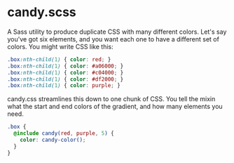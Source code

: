# candy.scss

A Sass utility to produce duplicate CSS with many different colors. Let's say you've got six elements, and you want each one to have a different set of colors. You might write CSS like this:

```css
.box:nth-child(1) { color: red; }
.box:nth-child(1) { color: #a06000; }
.box:nth-child(1) { color: #c04000; }
.box:nth-child(1) { color: #df2000; }
.box:nth-child(1) { color: purple; }
```

candy.css streamlines this down to one chunk of CSS. You tell the mixin what the start and end colors of the gradient, and how many elements you need.

```scss
.box {
  @include candy(red, purple, 5) {
    color: candy-color();
  }
}
```
